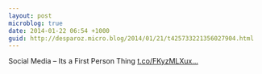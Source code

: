 ```yaml
---
layout: post
microblog: true
date: 2014-01-22 06:54 +1000
guid: http://desparoz.micro.blog/2014/01/21/t425733221356027904.html
---
```

Social Media – Its a First Person Thing [t.co/FKyzMLXux...](http://t.co/FKyzMLXuxl)

